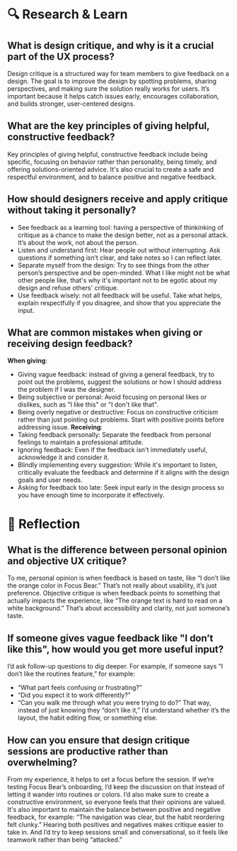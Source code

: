 # 🔍 Research & Learn
## What is design critique, and why is it a crucial part of the UX process?
Design critique is a structured way for team members to give feedback on a design. The goal is to improve the design by spotting problems, sharing perspectives, and making sure the solution really works for users. It’s important because it helps catch issues early, encourages collaboration, and builds stronger, user-centered designs.
## What are the key principles of giving helpful, constructive feedback?   
Key principles of giving helpful, constructive feedback include being specific, focusing on behavior rather than personality, being timely, and offering solutions-oriented advice. It's also crucial to create a safe and respectful environment, and to balance positive and negative feedback. 
## How should designers receive and apply critique without taking it personally?
- See feedback as a learning tool: having a perspective of thinkinking of critique as a chance to make the design better, not as a personal attack. It’s about the work, not about the person.
- Listen and understand first: Hear people out without interrupting. Ask questions if something isn’t clear, and take notes so I can reflect later.
- Separate myself from the design: Try to see things from the other person’s perspective and be open-minded. What I like might not be what other people like, that's why it's important not to be egotic about my design and refuse others' critique.
- Use feedback wisely: not all feedback will be useful. Take what helps, explain respectfully if you disagree, and show that you appreciate the input.
## What are common mistakes when giving or receiving design feedback?
**When giving**:
- Giving vague feedback: instead of giving a general feedback, try to point out the problems, suggest the solutions or how I should address the problem if I was the designer.
- Being subjective or personal: Avoid focusing on personal likes or dislikes, such as "I like this" or "I don't like that". 
- Being overly negative or destructive: Focus on constructive criticism rather than just pointing out problems. Start with positive points before addressing issue.
**Receiving**:
- Taking feedback personally: Separate the feedback from personal feelings to maintain a professional attitude. 
- Ignoring feedback: Even if the feedback isn't immediately useful, acknowledge it and consider it. 
- Blindly implementing every suggestion: While it's important to listen, critically evaluate the feedback and determine if it aligns with the design goals and user needs.
- Asking for feedback too late: Seek input early in the design process so you have enough time to incorporate it effectively. 

# 📝 Reflection
## What is the difference between personal opinion and objective UX critique?
To me, personal opinion is when feedback is based on taste, like “I don’t like the orange color in Focus Bear.” That’s not really about usability, it’s just preference. Objective critique is when feedback points to something that actually impacts the experience, like “The orange text is hard to read on a white background.” That’s about accessibility and clarity, not just someone’s taste.
## If someone gives vague feedback like "I don’t like this", how would you get more useful input?
I’d ask follow-up questions to dig deeper. For example, if someone says “I don’t like the routines feature,” for example:

- “What part feels confusing or frustrating?”
- “Did you expect it to work differently?”
- “Can you walk me through what you were trying to do?”
That way, instead of just knowing they “don’t like it,” I’d understand whether it’s the layout, the habit editing flow, or something else.
## How can you ensure that design critique sessions are productive rather than overwhelming?
From my experience, it helps to set a focus before the session. If we’re testing Focus Bear’s onboarding, I’d keep the discussion on that instead of letting it wander into routines or colors. I’d also make sure to create a constructive environment, so everyone feels that their opinions are valued. It's also important to maintain the balance between positive and negative feedback, for example: “The navigation was clear, but the habit reordering felt clunky.” Hearing both positives and negatives makes critique easier to take in. And I’d try to keep sessions small and conversational, so it feels like teamwork rather than being “attacked.”